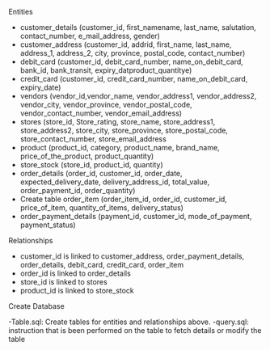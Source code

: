 Entities

- customer_details (customer_id, first_namename, last_name, salutation, contact_number, e_mail_address, gender)
- customer_address (customer_id, addrid, first_name, last_name, address_1, address_2, city, province, postal_code, contact_number)
- debit_card (customer_id, debit_card_number, name_on_debit_card, bank_id, bank_transit, expiry_datproduct_quantitye)
- credit_card (customer_id, credit_card_number, name_on_debit_card, expiry_date)
- vendors (vendor_id,vendor_name, vendor_address1, vendor_address2, vendor_city, vendor_province, vendor_postal_code, vendor_contact_number, vendor_email_address)
- stores (store_id, Store_rating, store_name, store_address1, store_address2, store_city, store_province, store_postal_code, store_contact_number, store_email_address
- product (product_id, category, product_name, brand_name, price_of_the_product, product_quantity)
- store_stock (store_id, product_id, quantity)
- order_details (order_id, customer_id, order_date, expected_delivery_date, delivery_address_id, total_value, order_payment_id, order_quantity)
- Create table order_item (order_item_id, order_id, customer_id, price_of_item, quantity_of_items, delivery_status)
- order_payment_details (payment_id, customer_id, mode_of_payment, payment_status)

Relationships

- customer_id is linked to customer_address, order_payment_details, order_details, debit_card, credit_card, order_item
- order_id is linked to order_details
- store_id is linked to stores
- product_id is linked to store_stock

Create Database

-Table.sql: Create tables for entities and relationships above.
-query.sql: instruction that is been performed on the table to fetch details or modify the table 
